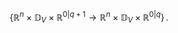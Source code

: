 $$
  \left\{
    \mathbb{R}^{n} \times \mathbb{D}_V \times \mathbb{R}^{0\vert q + 1}
    \longrightarrow
    \mathbb{R}^{n} \times \mathbb{D}_V \times \mathbb{R}^{0\vert q}
  \right\}
  \,.
$$
